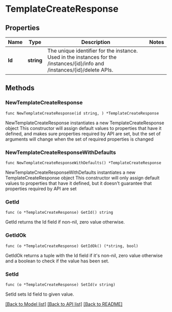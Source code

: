 # TemplateCreateResponse

## Properties

Name | Type | Description | Notes
------------ | ------------- | ------------- | -------------
**Id** | **string** | The unique identifier for the instance. Used in the instances for the /instances/{id}/info and /instances/{id}/delete APIs. | 

## Methods

### NewTemplateCreateResponse

`func NewTemplateCreateResponse(id string, ) *TemplateCreateResponse`

NewTemplateCreateResponse instantiates a new TemplateCreateResponse object
This constructor will assign default values to properties that have it defined,
and makes sure properties required by API are set, but the set of arguments
will change when the set of required properties is changed

### NewTemplateCreateResponseWithDefaults

`func NewTemplateCreateResponseWithDefaults() *TemplateCreateResponse`

NewTemplateCreateResponseWithDefaults instantiates a new TemplateCreateResponse object
This constructor will only assign default values to properties that have it defined,
but it doesn't guarantee that properties required by API are set

### GetId

`func (o *TemplateCreateResponse) GetId() string`

GetId returns the Id field if non-nil, zero value otherwise.

### GetIdOk

`func (o *TemplateCreateResponse) GetIdOk() (*string, bool)`

GetIdOk returns a tuple with the Id field if it's non-nil, zero value otherwise
and a boolean to check if the value has been set.

### SetId

`func (o *TemplateCreateResponse) SetId(v string)`

SetId sets Id field to given value.



[[Back to Model list]](../README.md#documentation-for-models) [[Back to API list]](../README.md#documentation-for-api-endpoints) [[Back to README]](../README.md)


